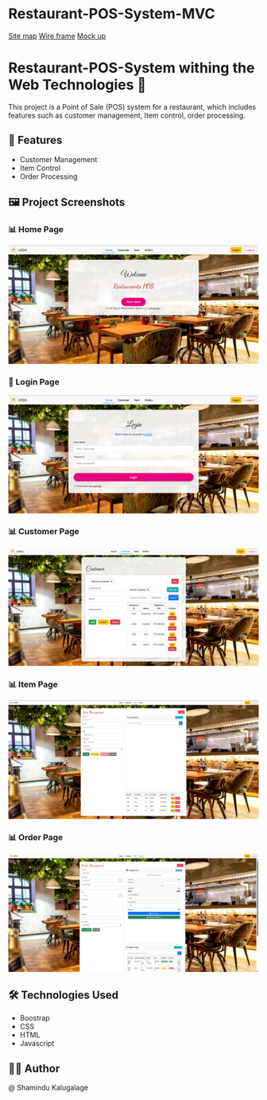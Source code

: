 # Restaurant-POS-System-MVC

[Site map](https://www.gloomaps.com/YKyf9gcto3)
[Wire frame](https://drive.google.com/file/d/1WQBlZMQVYtLuUJ89zye38bi-HCB7Ro-S/view?usp=sharing)
[Mock up](https://www.figma.com/design/V2mlomnaGFmGSEa5YA2k2F/Shamindu-POS-System?node-id=30-317&t=jK2bScaOrSZaBODg-1)

# Restaurant-POS-System withing the Web Technologies 💊

This project is a Point of Sale (POS) system for a restaurant, which includes features such as customer management, Item control, order processing.

## 📂 Features

- Customer Management
- Item Control
- Order Processing


## 🖼️ Project Screenshots 

### 📊 Home Page
![Home Page](assets/images/Home-Page.png)

### 🔐 Login Page
![Login Page](assets/images/Login-Page.png)

### 📊 Customer Page
![Customer Page](assets/images/Customer-Page.png)

### 📊 Item Page
![Item Page](assets/images/Item-Page.png)

### 📊 Order Page
![Order Page](assets/images/Order-Page.png)

## 🛠️ Technologies Used
- Boostrap 
- CSS
- HTML
- Javascript


## 👨‍💻 Author
@ Shamindu Kalugalage
